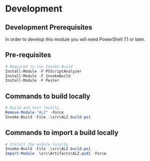# Development

## Development Prerequisites

In order to develop this module you will need PowerShell 7.1 or later.

## Pre-requisites

```powershell
# Required to run Invoke-Build
Install-Module -F PSScriptAnalyzer
Install-Module -F InvokeBuild
Install-Module -F Pester
```

## Commands to build locally

```powershell
# Build and test locally
Remove-Module "ALZ" -Force
Invoke-Build -File .\src\ALZ.build.ps1
```

## Commands to import a build locally

```powershell
# Install the module locally
Invoke-Build -File .\src\ALZ.build.ps1
Import-Module .\src\Artifacts\ALZ.psd1 -Force
```
